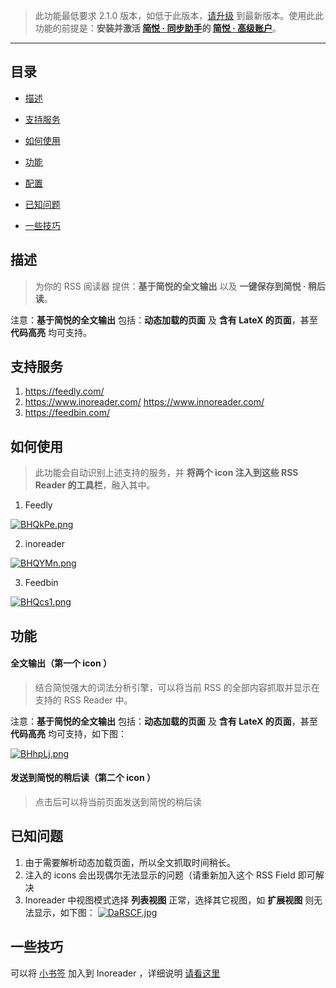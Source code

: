 > 此功能最低要求 2.1.0 版本，如低于此版本，[请升级](https://simpread.pro) 到最新版本。使用此此功能的前提是：**安装并激活 [简悦 ·  同步助手](Sync)的 [简悦 · 高级账户](高级账户)**。

***

目录
---
- [描述](#描述)

- [支持服务](#支持服务)

- [如何使用](#如何使用)

- [功能](#功能)

- [配置](#配置)

- [已知问题](#已知问题)

- [一些技巧](#一些技巧)


描述
---

> 为你的 RSS 阅读器 提供：**基于简悦的全文输出** 以及 **一键保存到简悦 · 稍后读**。

注意：**基于简悦的全文输出** 包括：**动态加载的页面** 及 **含有 LateX 的页面**，甚至 **代码高亮** 均可支持。

支持服务
---

1. https://feedly.com/
2. https://www.inoreader.com/  https://www.innoreader.com/
3. https://feedbin.com/

如何使用
---

> 此功能会自动识别上述支持的服务，并 **将两个 icon 注入到这些 RSS Reader 的工具栏**，融入其中。

1. Feedly

  [![BHQkPe.png](https://s1.ax1x.com/2020/11/09/BHQkPe.png)](https://imgchr.com/i/BHQkPe)
  
2. inoreader

  [![BHQYMn.png](https://s1.ax1x.com/2020/11/09/BHQYMn.png)](https://imgchr.com/i/BHQYMn)

3. Feedbin

  [![BHQcs1.png](https://s1.ax1x.com/2020/11/09/BHQcs1.png)](https://imgchr.com/i/BHQcs1)
  
功能
---

#### 全文输出（第一个 icon ）

> 结合简悦强大的词法分析引擎，可以将当前 RSS 的全部内容抓取并显示在支持的 RSS Reader 中。

注意：**基于简悦的全文输出** 包括：**动态加载的页面** 及 **含有 LateX 的页面**，甚至 **代码高亮** 均可支持，如下图：

[![BHhpLj.png](https://s1.ax1x.com/2020/11/09/BHhpLj.png)](https://imgchr.com/i/BHhpLj)

#### 发送到简悦的稍后读（第二个 icon ）

> 点击后可以将当前页面发送到简悦的稍后读


已知问题
---

1. 由于需要解析动态加载页面，所以全文抓取时间稍长。
2. 注入的 icons 会出现偶尔无法显示的问题（请重新加入这个 RSS Field 即可解决
3. Inoreader 中视图模式选择 **列表视图** 正常，选择其它视图，如 **扩展视图** 则无法显示，如下图：
   [![DaRSCF.jpg](https://s3.ax1x.com/2020/11/25/DaRSCF.jpg)](https://imgchr.com/i/DaRSCF)

一些技巧
---

可以将 [小书签](Bookmarklet) 加入到 Inoreader ，详细说明 [请看这里](https://github.com/Kenshin/simpread/issues/1421)